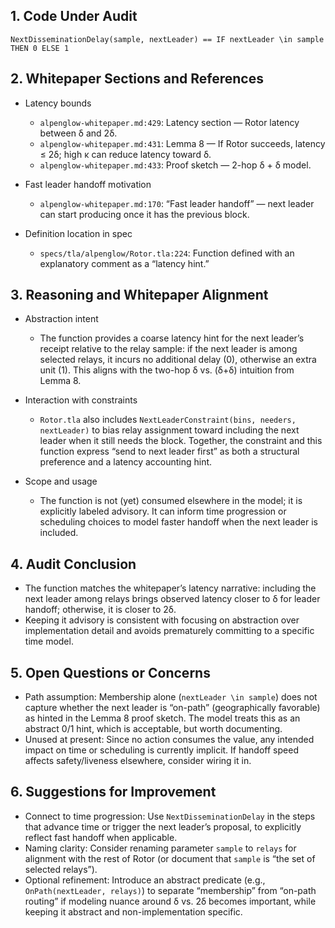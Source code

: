 ## 1. Code Under Audit

```tla
NextDisseminationDelay(sample, nextLeader) == IF nextLeader \in sample THEN 0 ELSE 1
```

## 2. Whitepaper Sections and References

- Latency bounds
  - `alpenglow-whitepaper.md:429`: Latency section — Rotor latency between δ and 2δ.
  - `alpenglow-whitepaper.md:431`: Lemma 8 — If Rotor succeeds, latency ≤ 2δ; high κ can reduce latency toward δ.
  - `alpenglow-whitepaper.md:433`: Proof sketch — 2-hop δ + δ model.

- Fast leader handoff motivation
  - `alpenglow-whitepaper.md:170`: “Fast leader handoff” — next leader can start producing once it has the previous block.

- Definition location in spec
  - `specs/tla/alpenglow/Rotor.tla:224`: Function defined with an explanatory comment as a “latency hint.”

## 3. Reasoning and Whitepaper Alignment

- Abstraction intent
  - The function provides a coarse latency hint for the next leader’s receipt relative to the relay sample: if the next leader is among selected relays, it incurs no additional delay (0), otherwise an extra unit (1). This aligns with the two-hop δ vs. (δ+δ) intuition from Lemma 8.

- Interaction with constraints
  - `Rotor.tla` also includes `NextLeaderConstraint(bins, needers, nextLeader)` to bias relay assignment toward including the next leader when it still needs the block. Together, the constraint and this function express “send to next leader first” as both a structural preference and a latency accounting hint.

- Scope and usage
  - The function is not (yet) consumed elsewhere in the model; it is explicitly labeled advisory. It can inform time progression or scheduling choices to model faster handoff when the next leader is included.

## 4. Audit Conclusion

- The function matches the whitepaper’s latency narrative: including the next leader among relays brings observed latency closer to δ for leader handoff; otherwise, it is closer to 2δ.
- Keeping it advisory is consistent with focusing on abstraction over implementation detail and avoids prematurely committing to a specific time model.

## 5. Open Questions or Concerns

- Path assumption: Membership alone (`nextLeader \in sample`) does not capture whether the next leader is “on-path” (geographically favorable) as hinted in the Lemma 8 proof sketch. The model treats this as an abstract 0/1 hint, which is acceptable, but worth documenting.
- Unused at present: Since no action consumes the value, any intended impact on time or scheduling is currently implicit. If handoff speed affects safety/liveness elsewhere, consider wiring it in.

## 6. Suggestions for Improvement

- Connect to time progression: Use `NextDisseminationDelay` in the steps that advance time or trigger the next leader’s proposal, to explicitly reflect fast handoff when applicable.
- Naming clarity: Consider renaming parameter `sample` to `relays` for alignment with the rest of Rotor (or document that `sample` is “the set of selected relays”).
- Optional refinement: Introduce an abstract predicate (e.g., `OnPath(nextLeader, relays)`) to separate “membership” from “on-path routing” if modeling nuance around δ vs. 2δ becomes important, while keeping it abstract and non-implementation specific.

